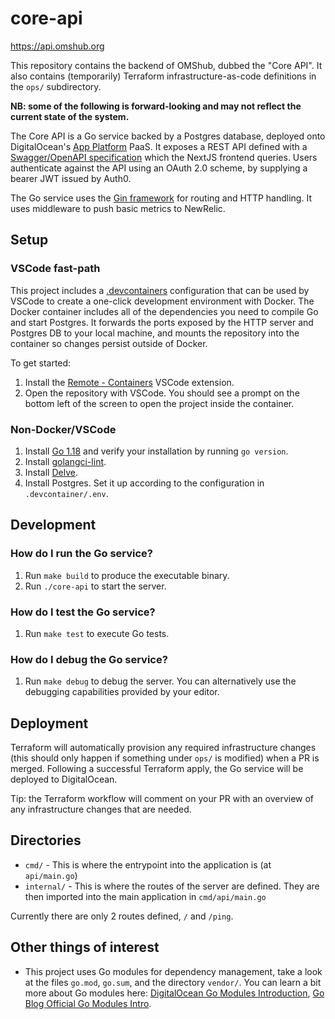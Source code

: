 # core-api

https://api.omshub.org

This repository contains the backend of OMShub, dubbed the "Core API". It also contains (temporarily) Terraform
infrastructure-as-code definitions in the `ops/` subdirectory.

**NB: some of the following is forward-looking and may not reflect the current state of the system.**

The Core API is a Go service backed by a Postgres database, deployed onto DigitalOcean's [App Platform](https://docs.digitalocean.com/products/app-platform/)
PaaS. It exposes a REST API defined with a [Swagger/OpenAPI specification](https://swagger.io/specification/) which
the NextJS frontend queries. Users authenticate against the API using an OAuth 2.0 scheme, by supplying a bearer
JWT issued by Auth0.

The Go service uses the [Gin framework](https://github.com/gin-gonic/gin) for routing and HTTP handling. It uses
middleware to push basic metrics to NewRelic.

## Setup

### VSCode fast-path

This project includes a [.devcontainers](https://code.visualstudio.com/docs/remote/containers) configuration
that can be used by VSCode to create a one-click development environment with Docker. The Docker container
includes all of the dependencies you need to compile Go and start Postgres. It forwards the ports exposed
by the HTTP server and Postgres DB to your local machine, and mounts the repository into the container so
changes persist outside of Docker.

To get started:

1. Install the [Remote - Containers](https://marketplace.visualstudio.com/items?itemName=ms-vscode-remote.remote-containers)
   VSCode extension.
2. Open the repository with VSCode. You should see a prompt on the bottom left of the screen to open the
   project inside the container.

### Non-Docker/VSCode

1. Install [Go 1.18](https://go.dev/doc/install) and verify your installation by running `go version`.
2. Install [golangci-lint](https://golangci-lint.run/usage/install/#local-installation).
3. Install [Delve](https://github.com/go-delve/delve/tree/master/Documentation/installation).
4. Install Postgres. Set it up according to the configuration in `.devcontainer/.env`.

## Development

### How do I run the Go service?

1. Run `make build` to produce the executable binary.
2. Run `./core-api` to start the server.

### How do I test the Go service?

1. Run `make test` to execute Go tests.

### How do I debug the Go service?

1. Run `make debug` to debug the server. You can alternatively use the debugging capabilities provided by your editor.

## Deployment

Terraform will automatically provision any required infrastructure changes (this should only happen if something under
`ops/` is modified) when a PR is merged. Following a successful Terraform apply, the Go service will be deployed to
DigitalOcean.

Tip: the Terraform workflow will comment on your PR with an overview of any infrastructure changes that are needed.

## Directories

* `cmd/` - This is where the entrypoint into the application is (at `api/main.go`)
* `internal/` - This is where the routes of the server are defined. They are then imported into the main application in `cmd/api/main.go`

Currently there are only 2 routes defined, `/` and `/ping`.

## Other things of interest

* This project uses Go modules for dependency management, take a look at the files `go.mod`, `go.sum`, and the directory `vendor/`. You can learn a bit more about Go modules here: [DigitalOcean Go Modules Introduction](https://www.digitalocean.com/community/tutorials/how-to-use-go-modules), [Go Blog Official Go Modules Intro](https://go.dev/blog/using-go-modules).
